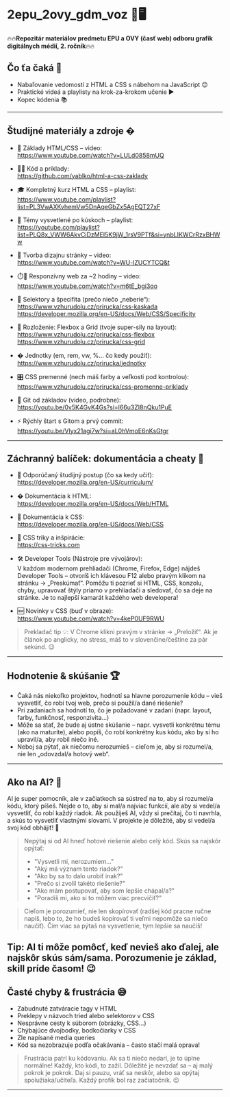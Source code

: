 # 2epu_2ovy_gdm_voz  📲🖥️
🔥🔥**Repozitár materiálov predmetu EPU a OVY (časť web) odboru grafik digitálnych médií, 2. ročník**🔥🔥


## Čo ťa čaká 🎯

- Nabaľovanie vedomostí z HTML a CSS s nábehom na JavaScript 😊
- Praktické videá a playlisty na krok-za-krokom učenie ▶️
- Kopec kódenia 📚

---


## Študijné materiály a zdroje �



- 🧱 Základy HTML/CSS – video:  
https://www.youtube.com/watch?v=LULd0858mUQ

- 🧑‍💻 Kód a príklady:  
https://github.com/yablko/html-a-css-zaklady

- 🎓 Kompletný kurz HTML a CSS – playlist:  
https://www.youtube.com/playlist?list=PL3VwAXKvhemVw5DnAqeGbZx5AgEQT27xF

- 🧩 Témy vysvetlené po kúskoch – playlist:  
https://youtube.com/playlist?list=PLQ8x_VWW6AkvCiDzMEI5K9jW_1rsV9PTf&si=ynbLIKWCrRzxBHWw

- 🎨 Tvorba dizajnu stránky – video:  
https://www.youtube.com/watch?v=WU-lZUCYTCQ&t

- ⏱️📱 Responzívny web za ~2 hodiny – video:  
https://www.youtube.com/watch?v=m6tE_bgi3qo

- 🎯 Selektory a špecifita (prečo niečo „neberie“):  
	https://www.vzhurudolu.cz/prirucka/css-kaskada  
	https://developer.mozilla.org/en-US/docs/Web/CSS/Specificity

- 🧱 Rozloženie: Flexbox a Grid (tvoje super-sily na layout):  
	https://www.vzhurudolu.cz/prirucka/css-flexbox  
	https://www.vzhurudolu.cz/prirucka/css-grid

- � Jednotky (em, rem, vw, %… čo kedy použiť):  
	https://www.vzhurudolu.cz/prirucka/jednotky

- 🎛️ CSS premenné (nech máš farby a veľkosti pod kontrolou):  
	https://www.vzhurudolu.cz/prirucka/css-promenne-priklady

- 🐙 Git od základov (video, podrobne):  
	https://youtu.be/0v5K4GvK4Gs?si=l66u3ZI8nQku1PuE

- ⚡ Rýchly štart s Gitom a prvý commit:  
	https://youtu.be/Vlyx21agi7w?si=aL0hVmoE6nKsGtgr



---

## Záchranný balíček: dokumentácia a cheaty 🛟

- 🧭 Odporúčaný študijný postup (čo sa kedy učiť):  
	https://developer.mozilla.org/en-US/curriculum/

- � Dokumentácia k HTML:  
	https://developer.mozilla.org/en-US/docs/Web/HTML

- 🎨 Dokumentácia k CSS:  
	https://developer.mozilla.org/en-US/docs/Web/CSS

- 🧠 CSS triky a inšpirácie:  
	https://css-tricks.com



- 🛠️ Developer Tools (Nástroje pre vývojárov):  
  V každom modernom prehliadači (Chrome, Firefox, Edge) nájdeš Developer Tools – otvoríš ich klávesou F12 alebo pravým klikom na stránku → „Preskúmať“. Pomôžu ti pozrieť si HTML, CSS, konzolu, chyby, upravovať štýly priamo v prehliadači a sledovať, čo sa deje na stránke. Je to najlepší kamarát každého web developera!

- 🆕 Novinky v CSS (buď v obraze):  
	https://www.youtube.com/watch?v=4keP0UF9RWU


> Prekladač tip 💡: V Chrome klikni pravým v stránke → „Preložiť“. Ak je článok po anglicky, no stress, máš to v slovenčine/češtine za pár sekúnd. 😉


---

## Hodnotenie & skúšanie 🏆

- Čaká nás niekoľko projektov, hodnotí sa hlavne porozumenie kódu – vieš vysvetliť, čo robí tvoj web, prečo si použil/a dané riešenie?
- Pri zadaniach sa hodnotí to, čo je požadované v zadaní (napr. layout, farby, funkčnosť, responzivita...)
- Môže sa stať, že bude aj ústne skúšanie – napr. vysvetli konkrétnu tému (ako na maturite), alebo popíš, čo robí konkrétny kus kódu, ako by si ho upravil/a, aby robil niečo iné.
- Neboj sa pýtať, ak niečomu nerozumieš – cieľom je, aby si rozumel/a, nie len „odovzdal/a hotový web“.


---

## Ako na AI? 🤖


AI je super pomocník, ale v začiatkoch sa sústreď na to, aby si rozumel/a kódu, ktorý píšeš. Nejde o to, aby si mal/a najviac funkcií, ale aby si vedel/a vysvetliť, čo robí každý riadok. Ak použiješ AI, vždy si prečítaj, čo ti navrhla, a skús to vysvetliť vlastnými slovami. V projekte je dôležité, aby si vedel/a svoj kód obhájiť! 💬

> Nepýtaj si od AI hneď hotové riešenie alebo celý kód. Skús sa najskôr opýtať:
> - "Vysvetli mi, nerozumiem..."
> - "Aký má význam tento riadok?"
> - "Ako by sa to dalo urobiť inak?"
> - "Prečo si zvolil takéto riešenie?"
> - "Ako mám postupovať, aby som lepšie chápal/a?"
> - "Poradíš mi, ako si to môžem viac precvičiť?"

> Cieľom je porozumieť, nie len skopírovať (radšej kód pracne ručne napíš, lebo to, že ho budeš kopírovať ti veľmi nepomôže sa niečo naučiť). Čím viac sa pýtaš na vysvetlenie, tým lepšie sa naučíš!

Tip: AI ti môže pomôcť, keď nevieš ako ďalej, ale najskôr skús sám/sama. Porozumenie je základ, skill príde časom! 😉
---

## Časté chyby & frustrácia 😅

- Zabudnuté zatváracie tagy v HTML
- Preklepy v názvoch tried alebo selektorov v CSS
- Nesprávne cesty k súborom (obrázky, CSS...)
- Chýbajúce dvojbodky, bodkočiarky v CSS
- Zle napísané media queries
- Kód sa nezobrazuje podľa očakávania – často stačí malá oprava!

> Frustrácia patrí ku kódovaniu. Ak sa ti niečo nedarí, je to úplne normálne! Každý, kto kódi, to zažil. Dôležité je nevzdať sa – aj malý pokrok je pokrok. Daj si pauzu, vráť sa neskôr, alebo sa opýtaj spolužiaka/učiteľa. Každý profík bol raz začiatočník. 😉

---

